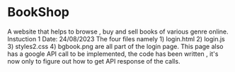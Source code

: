 # BookShop
A website that helps to browse , buy and sell books of various genre online.
Instuction 1 Date: 24/08/2023
The four files namely 1) login.html
                      2) login.js
                      3) styles2.css
                      4) bgbook.png
are all part of the login page. This page also has a google API call to be implemented, the code 
has been written , it's now only to figure out how to get API response of the calls.                     
